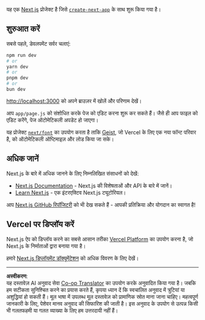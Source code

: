<!--
CO_OP_TRANSLATOR_METADATA:
{
  "original_hash": "ff47271e53637b2ba6ba72ad2b70f6d7",
  "translation_date": "2025-10-03T11:54:58+00:00",
  "source_file": "memory-game/README.md",
  "language_code": "hi"
}
-->
यह एक [Next.js](https://nextjs.org) प्रोजेक्ट है जिसे [`create-next-app`](https://github.com/vercel/next.js/tree/canary/packages/create-next-app) के साथ शुरू किया गया है।

## शुरुआत करें

सबसे पहले, डेवलपमेंट सर्वर चलाएं:

```bash
npm run dev
# or
yarn dev
# or
pnpm dev
# or
bun dev
```

[http://localhost:3000](http://localhost:3000) को अपने ब्राउज़र में खोलें और परिणाम देखें।

आप `app/page.js` को संशोधित करके पेज को एडिट करना शुरू कर सकते हैं। जैसे ही आप फाइल को एडिट करेंगे, पेज ऑटोमेटिकली अपडेट हो जाएगा।

यह प्रोजेक्ट [`next/font`](https://nextjs.org/docs/app/building-your-application/optimizing/fonts) का उपयोग करता है ताकि [Geist](https://vercel.com/font), जो Vercel के लिए एक नया फॉन्ट परिवार है, को ऑटोमेटिकली ऑप्टिमाइज़ और लोड किया जा सके।

## अधिक जानें

Next.js के बारे में अधिक जानने के लिए निम्नलिखित संसाधनों को देखें:

- [Next.js Documentation](https://nextjs.org/docs) - Next.js की विशेषताओं और API के बारे में जानें।
- [Learn Next.js](https://nextjs.org/learn) - एक इंटरएक्टिव Next.js ट्यूटोरियल।

आप [Next.js GitHub रिपॉजिटरी](https://github.com/vercel/next.js) को भी देख सकते हैं - आपकी प्रतिक्रिया और योगदान का स्वागत है!

## Vercel पर डिप्लॉय करें

Next.js ऐप को डिप्लॉय करने का सबसे आसान तरीका [Vercel Platform](https://vercel.com/new?utm_medium=default-template&filter=next.js&utm_source=create-next-app&utm_campaign=create-next-app-readme) का उपयोग करना है, जो Next.js के निर्माताओं द्वारा बनाया गया है।

हमारे [Next.js डिप्लॉयमेंट डॉक्यूमेंटेशन](https://nextjs.org/docs/app/building-your-application/deploying) को अधिक विवरण के लिए देखें।

---

**अस्वीकरण**:  
यह दस्तावेज़ AI अनुवाद सेवा [Co-op Translator](https://github.com/Azure/co-op-translator) का उपयोग करके अनुवादित किया गया है। जबकि हम सटीकता सुनिश्चित करने का प्रयास करते हैं, कृपया ध्यान दें कि स्वचालित अनुवाद में त्रुटियां या अशुद्धियां हो सकती हैं। मूल भाषा में उपलब्ध मूल दस्तावेज़ को प्रामाणिक स्रोत माना जाना चाहिए। महत्वपूर्ण जानकारी के लिए, पेशेवर मानव अनुवाद की सिफारिश की जाती है। इस अनुवाद के उपयोग से उत्पन्न किसी भी गलतफहमी या गलत व्याख्या के लिए हम उत्तरदायी नहीं हैं।